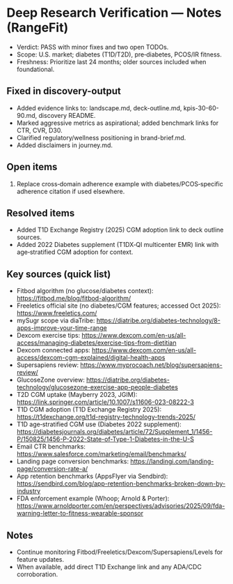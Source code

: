 # Deep Research Verification — Notes (RangeFit)

- Verdict: PASS with minor fixes and two open TODOs.
- Scope: U.S. market; diabetes (T1D/T2D), pre‑diabetes, PCOS/IR fitness.
- Freshness: Prioritize last 24 months; older sources included when foundational.

## Fixed in discovery-output
- Added evidence links to: landscape.md, deck-outline.md, kpis-30-60-90.md, discovery README.
- Marked aggressive metrics as aspirational; added benchmark links for CTR, CVR, D30.
- Clarified regulatory/wellness positioning in brand-brief.md.
- Added disclaimers in journey.md.

## Open items
1) Replace cross‑domain adherence example with diabetes/PCOS‑specific adherence citation if used elsewhere.

## Resolved items
- Added T1D Exchange Registry (2025) CGM adoption link to deck outline sources.
 - Added 2022 Diabetes supplement (T1DX‑QI multicenter EMR) link with age‑stratified CGM adoption for context.

## Key sources (quick list)
- Fitbod algorithm (no glucose/diabetes context): https://fitbod.me/blog/fitbod-algorithm/
- Freeletics official site (no diabetes/CGM features; accessed Oct 2025): https://www.freeletics.com/
- mySugr scope via diaTribe: https://diatribe.org/diabetes-technology/8-apps-improve-your-time-range
- Dexcom exercise tips: https://www.dexcom.com/en-us/all-access/managing-diabetes/exercise-tips-from-dietitian
- Dexcom connected apps: https://www.dexcom.com/en-us/all-access/dexcom-cgm-explained/digital-health-apps
- Supersapiens review: https://www.myprocoach.net/blog/supersapiens-review/
- GlucoseZone overview: https://diatribe.org/diabetes-technology/glucosezone-exercise-app-people-diabetes
- T2D CGM uptake (Mayberry 2023, JGIM): https://link.springer.com/article/10.1007/s11606-023-08222-3
- T1D CGM adoption (T1D Exchange Registry 2025): https://t1dexchange.org/t1d-registry-technology-trends-2025/
 - T1D age‑stratified CGM use (Diabetes 2022 supplement): https://diabetesjournals.org/diabetes/article/72/Supplement_1/1456-P/150825/1456-P-2022-State-of-Type-1-Diabetes-in-the-U-S
- Email CTR benchmarks: https://www.salesforce.com/marketing/email/benchmarks/
- Landing page conversion benchmarks: https://landingi.com/landing-page/conversion-rate-a/
- App retention benchmarks (AppsFlyer via Sendbird): https://sendbird.com/blog/app-retention-benchmarks-broken-down-by-industry
- FDA enforcement example (Whoop; Arnold & Porter): https://www.arnoldporter.com/en/perspectives/advisories/2025/09/fda-warning-letter-to-fitness-wearable-sponsor

## Notes
- Continue monitoring Fitbod/Freeletics/Dexcom/Supersapiens/Levels for feature updates.
- When available, add direct T1D Exchange link and any ADA/CDC corroboration.
